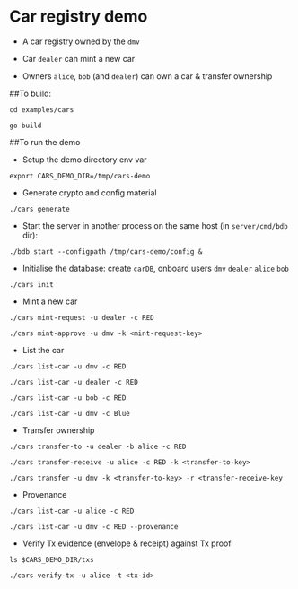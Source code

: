 # Car registry demo

* A car registry owned by the `dmv`

* Car `dealer` can mint a new car

* Owners `alice`, `bob` (and `dealer`) can own a car & transfer ownership 


##To build:

`cd examples/cars`

`go build`

##To run the demo
* Setup the demo directory env var

`export CARS_DEMO_DIR=/tmp/cars-demo`
 
* Generate crypto and config material

`./cars generate`

* Start the server in another process on the same host (in `server/cmd/bdb` dir):

`./bdb start --configpath /tmp/cars-demo/config &`

* Initialise the database: create `carDB`, onboard users `dmv` `dealer` `alice` `bob`

`./cars init`

* Mint a new car

`./cars mint-request -u dealer -c RED`

`./cars mint-approve -u dmv -k <mint-request-key>`

* List the car

`./cars list-car -u dmv -c RED`

`./cars list-car -u dealer -c RED`

`./cars list-car -u bob -c RED`

`./cars list-car -u dmv -c Blue`

* Transfer ownership

`./cars transfer-to -u dealer -b alice -c RED`

`./cars transfer-receive -u alice -c RED -k <transfer-to-key>`

`./cars transfer -u dmv -k <transfer-to-key> -r <transfer-receive-key`

* Provenance

`./cars list-car -u alice -c RED`

`./cars list-car -u dmv -c RED --provenance`

* Verify Tx evidence (envelope & receipt) against Tx proof

`ls $CARS_DEMO_DIR/txs`

`./cars verify-tx -u alice -t <tx-id>`
